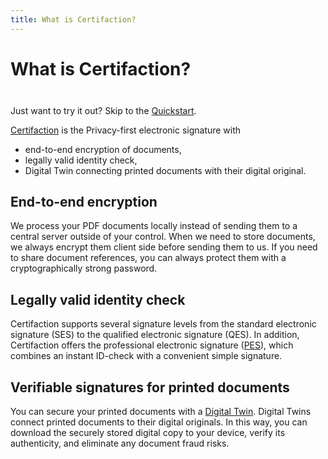 ```yaml
---
title: What is Certifaction?
---
```


# What is Certifaction?

<div class="tip custom-block" style="padding-top: 8px">

Just want to try it out? Skip to the [Quickstart](./getting-started).

</div>

[Certifaction](https://certifaction.com) is the Privacy-first electronic signature with

- end-to-end encryption of documents,
- legally valid identity check,
- Digital Twin connecting printed documents with their digital original.

## End-to-end encryption

We process your PDF documents locally instead of sending them to a central server outside of your control.
When we need to store documents, we always encrypt them client side before sending them to us.
If you need to share document references, you can always protect them with a cryptographically strong
password.

## Legally valid identity check

Certifaction supports several signature levels from the standard electronic signature (SES) to the
qualified electronic signature (QES). In addition, Certifaction offers the professional
electronic signature ([PES](https://certifaction.com/professional-electronic-signature-pes/)),
which combines an instant ID-check with a convenient simple signature.

## Verifiable signatures for printed documents

You can secure your printed documents with a [Digital Twin](https://certifaction.com/digital-twin/).
Digital Twins connect printed documents to their digital originals.
In this way, you can download the securely stored digital copy to your device, verify its authenticity,
and eliminate any document fraud risks.
